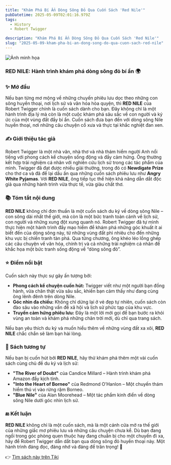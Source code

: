 ```yaml
---
title: "Khám Phá Bí Ẩn Dòng Sông Đỏ Qua Cuốn Sách 'Red Nile'"
pubDatetime: 2025-05-09T02:01:16.979Z
tags:
  - History
  - Robert Twigger

description: "Khám Phá Bí Ẩn Dòng Sông Đỏ Qua Cuốn Sách 'Red Nile'"
slug: "2025-05-09-kham-pha-bi-an-dong-song-do-qua-cuon-sach-red-nile"
---
```


![Ảnh minh họa](https://external-content.duckduckgo.com/iu/?u=https%3A%2F%2Fsalt.tikicdn.com%2Fts%2Freview%2Fb0%2Fe7%2F0c%2F155fd198a29540978cd0c9f081c703b7.jpg&f=1&ipt=59ad0d42e24389a1922f8878fb94e4967fa688bfd77dfd3194838a5491c50f6f)

 ### RED NILE: Hành trình khám phá dòng sông đỏ bí ẩn 🌍

### ✨ Mở đầu  
Nếu bạn từng mơ mộng về những chuyến phiêu lưu dọc theo những con sông huyền thoại, nơi lịch sử và văn hóa hòa quyện, thì **RED NILE** của Robert Twigger chính là cuốn sách dành cho bạn. Đây không chỉ là một hành trình địa lý mà còn là một cuộc khám phá sâu sắc về con người và ký ức của một vùng đất đầy bí ẩn. Cuốn sách đưa bạn đến với dòng sông Nile huyền thoại, nơi những câu chuyện cổ xưa và thực tại khắc nghiệt đan xen.

### ✍️ Giới thiệu tác giả  
Robert Twigger là một nhà văn, nhà thơ và nhà thám hiểm người Anh nổi tiếng với phong cách kể chuyện sống động và đầy cảm hứng. Ông thường kết hợp trải nghiệm cá nhân với nghiên cứu lịch sử trong các tác phẩm của mình. Twigger đã đạt được nhiều giải thưởng, trong đó có **Newdigate Prize** cho thơ ca và đã để lại dấu ấn qua những cuốn sách phiêu lưu như **Angry White Pyjamas**. Với **RED NILE**, ông tiếp tục thể hiện khả năng dẫn dắt độc giả qua những hành trình vừa thực tế, vừa giàu chất thơ.

### 📚 Tóm tắt nội dung  
**RED NILE** không chỉ đơn thuần là một cuốn sách du ký về dòng sông Nile – con sông dài nhất thế giới, mà còn là một bức tranh toàn cảnh về lịch sử, con người và những xung đột xung quanh nó. Robert Twigger đã tự mình thực hiện một hành trình đầy mạo hiểm để khám phá những góc khuất ít ai biết đến của dòng sông này, từ những vùng đất phì nhiêu cho đến những khu vực bị chiến tranh tàn phá. Qua từng chương, ông khéo léo lồng ghép các câu chuyện về văn hóa, chính trị và cả những trải nghiệm cá nhân để khắc họa một bức tranh sống động về “dòng sông đỏ”.

### ⭐ Điểm nổi bật  
Cuốn sách này thực sự gây ấn tượng bởi:  
- **Phong cách kể chuyện cuốn hút:** Twigger viết như một người bạn đồng hành, vừa chân thật vừa sâu sắc, khiến bạn cảm thấy như đang cùng ông lênh đênh trên dòng Nile.  
- **Góc nhìn đa chiều:** Không chỉ dừng lại ở vẻ đẹp tự nhiên, cuốn sách còn đào sâu vào những vấn đề xã hội và lịch sử phức tạp của khu vực.  
- **Truyền cảm hứng phiêu lưu:** Đây là một lời mời gọi để bạn bước ra khỏi vùng an toàn và khám phá những chân trời mới, dù chỉ qua trang sách.  

Nếu bạn yêu thích du ký và muốn hiểu thêm về những vùng đất xa xôi, **RED NILE** chắc chắn sẽ làm bạn hài lòng.

### 📖 Sách tương tự  
Nếu bạn bị cuốn hút bởi **RED NILE**, hãy thử khám phá thêm một vài cuốn sách cùng chủ đề du ký và lịch sử:  
- **"The River of Doubt"** của Candice Millard – Hành trình khám phá Amazon đầy kịch tính.  
- **"Into the Heart of Borneo"** của Redmond O’Hanlon – Một chuyến thám hiểm thú vị vào rừng rậm Borneo.  
- **"Blue Nile"** của Alan Moorehead – Một tác phẩm kinh điển về dòng sông Nile dưới góc nhìn lịch sử.

### 🔚 Kết luận  
**RED NILE** không chỉ là một cuốn sách, mà là một cánh cửa mở ra thế giới của những giấc mơ phiêu lưu và những câu chuyện chưa kể. Dù bạn đang ngồi trong góc phòng quen thuộc hay đang chuẩn bị cho một chuyến đi xa, hãy để Robert Twigger dẫn dắt bạn qua dòng sông đỏ huyền thoại này. Một hành trình đáng đọc, đáng nhớ và đáng để trân trọng! 🌅

👉 [Tìm sách này trên Tiki](https://tiki.vn/search?q=RED%20NILE)
